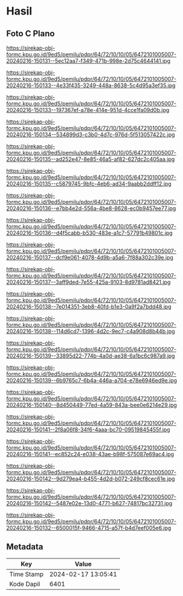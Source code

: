 # Hasil

## Foto C Plano

https://sirekap-obj-formc.kpu.go.id/9ed5/pemilu/pdpr/64/72/10/10/05/6472101005007-20240216-150131--5ec12aa7-f349-471b-998e-2d75c4644141.jpg

https://sirekap-obj-formc.kpu.go.id/9ed5/pemilu/pdpr/64/72/10/10/05/6472101005007-20240216-150133--4e33f435-3249-448a-8638-5c4d95a3ef35.jpg

https://sirekap-obj-formc.kpu.go.id/9ed5/pemilu/pdpr/64/72/10/10/05/6472101005007-20240216-150133--197367ef-a78e-414e-951d-4cce1fa09d0b.jpg

https://sirekap-obj-formc.kpu.go.id/9ed5/pemilu/pdpr/64/72/10/10/05/6472101005007-20240216-150134--534899d3-c3b0-4d7c-976d-5f513057422c.jpg

https://sirekap-obj-formc.kpu.go.id/9ed5/pemilu/pdpr/64/72/10/10/05/6472101005007-20240216-150135--ad252e47-8e85-46a5-af82-627dc2c405aa.jpg

https://sirekap-obj-formc.kpu.go.id/9ed5/pemilu/pdpr/64/72/10/10/05/6472101005007-20240216-150135--c5879745-9bfc-4eb6-ad34-9aabb2ddff12.jpg

https://sirekap-obj-formc.kpu.go.id/9ed5/pemilu/pdpr/64/72/10/10/05/6472101005007-20240216-150136--e7bb4e2d-556a-4be8-8628-ec0b9457ee77.jpg

https://sirekap-obj-formc.kpu.go.id/9ed5/pemilu/pdpr/64/72/10/10/05/6472101005007-20240216-150136--d4f5cabb-b530-483e-a1c7-57791b49801c.jpg

https://sirekap-obj-formc.kpu.go.id/9ed5/pemilu/pdpr/64/72/10/10/05/6472101005007-20240216-150137--dcf9e061-4078-4d9b-a5a6-7f88a302c39e.jpg

https://sirekap-obj-formc.kpu.go.id/9ed5/pemilu/pdpr/64/72/10/10/05/6472101005007-20240216-150137--3aff9ded-7e55-425a-9103-8d9781ad8421.jpg

https://sirekap-obj-formc.kpu.go.id/9ed5/pemilu/pdpr/64/72/10/10/05/6472101005007-20240216-150138--7e014351-3eb8-40fd-b1e3-0a9f2a7bdd48.jpg

https://sirekap-obj-formc.kpu.go.id/9ed5/pemilu/pdpr/64/72/10/10/05/6472101005007-20240216-150138--114d6cd7-1396-4d2c-9ec7-c4a908d8b44b.jpg

https://sirekap-obj-formc.kpu.go.id/9ed5/pemilu/pdpr/64/72/10/10/05/6472101005007-20240216-150139--33895d22-774b-4a0d-ae38-6a1bc6c987a9.jpg

https://sirekap-obj-formc.kpu.go.id/9ed5/pemilu/pdpr/64/72/10/10/05/6472101005007-20240216-150139--6b9765c7-6b4a-446a-a704-e78e6946ed9e.jpg

https://sirekap-obj-formc.kpu.go.id/9ed5/pemilu/pdpr/64/72/10/10/05/6472101005007-20240216-150140--8d450449-77ed-4a59-843a-bee0e6214e29.jpg

https://sirekap-obj-formc.kpu.go.id/9ed5/pemilu/pdpr/64/72/10/10/05/6472101005007-20240216-150141--2f8a06f8-34f6-4aaa-bc70-09519845455f.jpg

https://sirekap-obj-formc.kpu.go.id/9ed5/pemilu/pdpr/64/72/10/10/05/6472101005007-20240216-150141--ec852c24-e038-43ae-b98f-575087e69ac4.jpg

https://sirekap-obj-formc.kpu.go.id/9ed5/pemilu/pdpr/64/72/10/10/05/6472101005007-20240216-150142--9d279ea4-b455-4d2d-b072-249cf8cec61e.jpg

https://sirekap-obj-formc.kpu.go.id/9ed5/pemilu/pdpr/64/72/10/10/05/6472101005007-20240216-150142--5487e02e-13d0-4771-b627-74817bc32731.jpg

https://sirekap-obj-formc.kpu.go.id/9ed5/pemilu/pdpr/64/72/10/10/05/6472101005007-20240216-150132--6500015f-9466-4715-a57f-b4d7eef005e6.jpg


## Metadata

| Key        | Value               |
| ---------- | ------------------- |
| Time Stamp | 2024-02-17 13:05:41 |
| Kode Dapil | 6401                |



